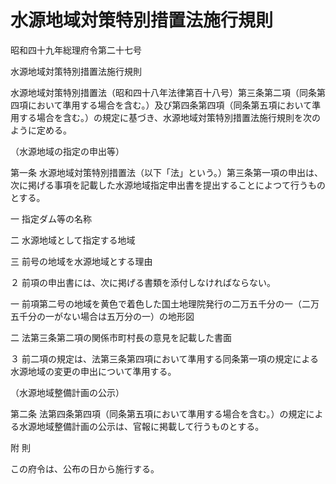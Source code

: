 # 水源地域対策特別措置法施行規則

昭和四十九年総理府令第二十七号

水源地域対策特別措置法施行規則

水源地域対策特別措置法（昭和四十八年法律第百十八号）第三条第二項（同条第四項において準用する場合を含む。）及び第四条第四項（同条第五項において準用する場合を含む。）の規定に基づき、水源地域対策特別措置法施行規則を次のように定める。

（水源地域の指定の申出等）

第一条 水源地域対策特別措置法（以下「法」という。）第三条第一項の申出は、次に掲げる事項を記載した水源地域指定申出書を提出することによつて行うものとする。

一 指定ダム等の名称

二 水源地域として指定する地域

三 前号の地域を水源地域とする理由

２ 前項の申出書には、次に掲げる書類を添付しなければならない。

一 前項第二号の地域を黄色で着色した国土地理院発行の二万五千分の一（二万五千分の一がない場合は五万分の一）の地形図

二 法第三条第二項の関係市町村長の意見を記載した書面

３ 前二項の規定は、法第三条第四項において準用する同条第一項の規定による水源地域の変更の申出について準用する。

（水源地域整備計画の公示）

第二条 法第四条第四項（同条第五項において準用する場合を含む。）の規定による水源地域整備計画の公示は、官報に掲載して行うものとする。

附 則

この府令は、公布の日から施行する。

